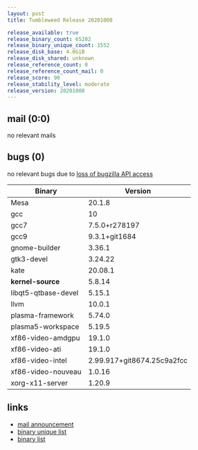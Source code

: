 ```yaml
---
layout: post
title: Tumbleweed Release 20201008

release_available: true
release_binary_count: 65202
release_binary_unique_count: 1552
release_disk_base: 4.0GiB
release_disk_shared: unknown
release_reference_count: 0
release_reference_count_mail: 0
release_score: 90
release_stability_level: moderate
release_version: 20201008
---
```


## mail (0:0)

no relevant mails

## bugs (0)

<!--more-->

no relevant bugs due to [loss of bugzilla API access](https://bugzilla.opensuse.org/show_bug.cgi?id=1157722)

Binary | Version
--- | ---
Mesa | 20.1.8
gcc | 10
gcc7 | 7.5.0+r278197
gcc9 | 9.3.1+git1684
gnome-builder | 3.36.1
gtk3-devel | 3.24.22
kate | 20.08.1
**kernel-source** | 5.8.14
libqt5-qtbase-devel | 5.15.1
llvm | 10.0.1
plasma-framework | 5.74.0
plasma5-workspace | 5.19.5
xf86-video-amdgpu | 19.1.0
xf86-video-ati | 19.1.0
xf86-video-intel | 2.99.917+git8674.25c9a2fcc
xf86-video-nouveau | 1.0.16
xorg-x11-server | 1.20.9

## links

- [mail announcement](https://lists.opensuse.org/opensuse-factory/2020-10/msg00079.html)
- [binary unique list](http://download.opensuse.org/history/20201008/rpm.unique.list)
- [binary list](http://download.opensuse.org/history/20201008/rpm.list)
